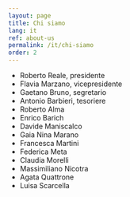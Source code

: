 ```yaml
---
layout: page
title: Chi siamo
lang: it
ref: about-us
permalink: /it/chi-siamo
order: 2
---
```


- Roberto Reale, presidente
- Flavia Marzano, vicepresidente
- Gaetano Bruno, segretario
- Antonio Barbieri, tesoriere
- Roberto Alma
- Enrico Barich
- Davide Maniscalco
- Gaia Nina Marano
- Francesca Martini
- Federica Meta
- Claudia Morelli
- Massimiliano Nicotra
- Agata Quattrone
- Luisa Scarcella
